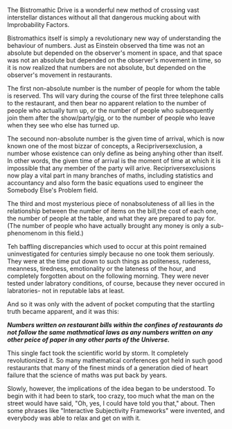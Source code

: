 The Bistromathic Drive is a wonderful new method of crossing vast interstellar distances without all that dangerous mucking about with Improbability Factors.

Bistromathics itself is simply a revolutionary new way of understanding the behaviour of numbers. Just as Einstein observed tha time was not an absolute but depended on the observer's moment in space, and that space was not an absolute but depended on the observer's movement in time, so it is now realized that numbers are not absolute, but depended on the observer's movement in restaurants.

The first non-absolute number is the number of people for whom the table is reserved. Ths will vary during the course of the first three telephone calls to the restaurant, and then bear no apparent relation to the number of people who actually turn up, or the number of people who subsequently join them after the show/party/gig, or to the number of people who leave when they see who else has turned up. 

The secound non-absolute number is the given time of arrival, which is now known one of the most bizzar of concepts, a Recipriversexclusion, a number whose existence can only define as being anyhing other than itself. In other words, the given time of arrival is the moment of time at which it is impossible that any member of the party will arive. Recipriversexclusions now play a vital part in many branches of maths, including statistics and accountancy and also form the basic equations used to engineer the Somebody Else's Problem field.

The third and most mysterious piece of nonabsoluteness of all lies in the relationship between the number of items on the bill,the cost of each one, the number of people at the table, and what they are prepared to pay for.(The number of people who have actually brought any money is only a sub-phenomenom in this field.)

Teh baffling discrepancies which used to occur at this point remained uninvestigated for centuries simply because no one took them seriously. They were at the time put down to such things as politeness, rudeness, meanness, tiredness, emotionality or the lateness of the hour, and completely forgotten about on the following morning. They were never tested under labratory conditions, of course, because they never occured in labratories- not in reputable labs at least.

And so it was only with the advent of pocket computing that the startling truth became apparent, and it was this:

__*Numbers written on restaurant bills within the confines of restaurants do not follow the same mathmatical laws as any numbers written on any other peice of paper in any other parts of the Universe.*__

This single fact took the scientific world by storm. It completely revolutionized it. So many mathematical conferences got held in such good restaurants that many of the finest minds of a generation died of heart failure that the science of maths was put back by years.

Slowly, however, the implications of the idea began to be understood. To begin with it had been to stark, too crazy, too much what the man on the street would have said, "Oh, yes, I could have told you that," about. Then some phrases like "Interactive Subjectivity Frameworks" were invented, and everybody was able to relax and get on with it.
